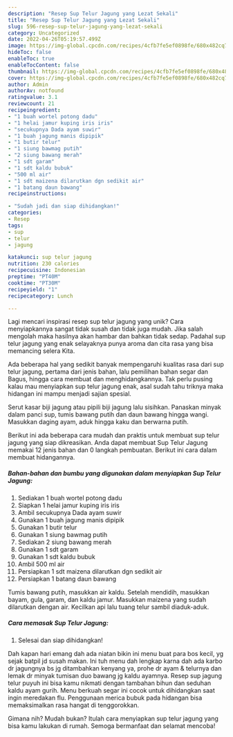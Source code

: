 ```yaml
---
description: "Resep Sup Telur Jagung yang Lezat Sekali"
title: "Resep Sup Telur Jagung yang Lezat Sekali"
slug: 596-resep-sup-telur-jagung-yang-lezat-sekali
category: Uncategorized
date: 2022-04-26T05:19:57.499Z
image: https://img-global.cpcdn.com/recipes/4cfb7fe5ef0898fe/680x482cq70/sup-telur-jagung-foto-resep-utama.jpg
hideToc: false
enableToc: true
enableTocContent: false
thumbnail: https://img-global.cpcdn.com/recipes/4cfb7fe5ef0898fe/680x482cq70/sup-telur-jagung-foto-resep-utama.jpg
cover: https://img-global.cpcdn.com/recipes/4cfb7fe5ef0898fe/680x482cq70/sup-telur-jagung-foto-resep-utama.jpg
author: Admin
authorAv: notfound
ratingvalue: 3.1
reviewcount: 21
recipeingredient:
- "1 buah wortel potong dadu"
- "1 helai jamur kuping iris iris"
- "secukupnya Dada ayam suwir"
- "1 buah jagung manis dipipik"
- "1 butir telur"
- "1 siung bawmag putih"
- "2 siung bawang merah"
- "1 sdt garam"
- "1 sdt kaldu bubuk"
- "500 ml air"
- "1 sdt maizena dilarutkan dgn sedikit air"
- "1 batang daun bawang"
recipeinstructions:

- "Sudah jadi dan siap dihidangkan!"
categories:
- Resep
tags:
- sup
- telur
- jagung

katakunci: sup telur jagung 
nutrition: 230 calories
recipecuisine: Indonesian
preptime: "PT40M"
cooktime: "PT30M"
recipeyield: "1"
recipecategory: Lunch

---
```





Lagi mencari inspirasi resep sup telur jagung yang unik? Cara menyiapkannya sangat tidak susah dan tidak juga mudah. Jika salah mengolah maka hasilnya akan hambar dan bahkan tidak sedap. Padahal sup telur jagung yang enak selayaknya punya aroma dan cita rasa yang bisa memancing selera Kita.





Ada beberapa hal yang sedikit banyak mempengaruhi kualitas rasa dari sup telur jagung, pertama dari jenis bahan, lalu pemilihan bahan segar dan Bagus, hingga cara membuat dan menghidangkannya. Tak perlu pusing kalau mau menyiapkan sup telur jagung enak,      asal sudah tahu triknya maka hidangan ini mampu menjadi sajian spesial.














Serut kasar biji jagung atau pipili biji jagung lalu sisihkan. Panaskan minyak dalam panci sup, tumis bawang putih dan daun bawang hingga wangi. Masukkan daging ayam, aduk hingga kaku dan berwarna putih.






Berikut ini ada beberapa cara mudah dan praktis untuk membuat sup telur jagung yang siap dikreasikan. Anda dapat membuat Sup Telur Jagung memakai 12 jenis bahan dan 0 langkah pembuatan. Berikut ini cara dalam membuat hidangannya.

<!--inarticleads1-->

##### Bahan-bahan dan bumbu yang digunakan dalam menyiapkan Sup Telur Jagung:

1. Sediakan 1 buah wortel potong dadu
1. Siapkan 1 helai jamur kuping iris iris
1. Ambil secukupnya Dada ayam suwir
1. Gunakan 1 buah jagung manis dipipik
1. Gunakan 1 butir telur
1. Gunakan 1 siung bawmag putih
1. Sediakan 2 siung bawang merah
1. Gunakan 1 sdt garam
1. Gunakan 1 sdt kaldu bubuk
1. Ambil 500 ml air
1. Persiapkan 1 sdt maizena dilarutkan dgn sedikit air
1. Persiapkan 1 batang daun bawang


Tumis bawang putih, masukkan air kaldu. Setelah mendidih, masukkan bayam, gula, garam, dan kaldu jamur. Masukkan maizena yang sudah dilarutkan dengan air. Kecilkan api lalu tuang telur sambil diaduk-aduk. 

<!--inarticleads2-->

##### Cara memasak Sup Telur Jagung:


1. Selesai dan siap dihidangkan!

Dah kapan hari emang dah ada niatan bikin ini menu buat para bos kecil, yg sejak batpil jd susah makan. Ini tuh menu dah lengkap karna dah ada karbo dr jagungnya bs jg ditambahkan kenyang ya, prohe dr ayam &amp; telurnya dan lemak dr minyak tumisan duo bawang jg kaldu ayamnya. Resep sup jagung telur puyuh ini bisa kamu nikmati dengan tambahan bihun dan seduhan kaldu ayam gurih. Menu berkuah segar ini cocok untuk dihidangkan saat ingin meredakan flu. Penggunaan merica bubuk pada hidangan bisa memaksimalkan rasa hangat di tenggorokkan. 

Gimana nih? Mudah bukan? Itulah cara menyiapkan sup telur jagung yang bisa kamu lakukan di rumah. Semoga bermanfaat dan selamat mencoba!
